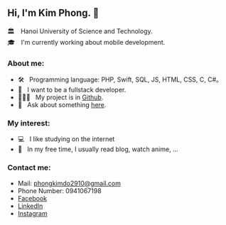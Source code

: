 ## Hi, I'm Kim Phong. 👋

🏛　Hanoi University of Science and Technology. <br>
🎓　I'm currently working about mobile development. <br>

### About me:

- 🛠 &nbsp; Programming language: PHP, Swift, SQL, JS, HTML, CSS, C, C#。
- 🚀 &nbsp; I want to be a fullstack developer.
- 👨🏻‍💻 &nbsp; My project is in [Github](https://github.com/phongdk29101999?tab=repositories).
- 💬 &nbsp; Ask about something [here](https://github.com/phongdk29101999/phongdk29101999/issues).

### My interest:

- 💻 &nbsp; I like studying on the internet
- 📰 &nbsp; In my free time, I usually read blog, watch anime, ...

### Contact me:

- Mail: phongkimdo2910@gmail.com
- Phone Number: 0941067198
- [Facebook](https://www.facebook.com/phongdk29101999)
- [LinkedIn](https://www.linkedin.com/in/phong-kim-do/)
- [Instagram](https://www.instagram.com/dokimufon/)

